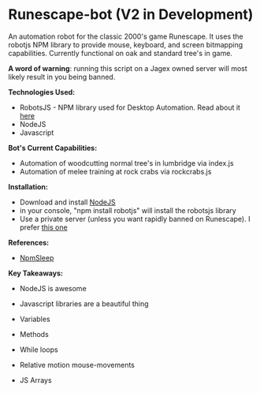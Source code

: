 # Runescape-bot (V2 in Development)

An automation robot for the classic 2000's game Runescape. It uses the robotjs NPM library to provide mouse, keyboard, and screen bitmapping capabilities. Currently functional on oak and standard tree's in game.

**A word of warning**: running this script on a Jagex owned server will most likely result in you being banned.

**Technologies Used:**

- RobotsJS - NPM library used for Desktop Automation. Read about it [here](https://www.npmjs.com/package/robotjs)
- NodeJS
- Javascript

**Bot's Current Capabilities:**

- Automation of woodcutting normal tree's in lumbridge via index.js
- Automation of melee training at rock crabs via rockcrabs.js

**Installation:**

- Download and install [NodeJS](https://nodejs.org/en/download/)
- in your console, "npm install robotjs" will install the robotsjs library
- Use a private server (unless you want rapidly banned on Runescape). I prefer [this one](https://ikov.io/)

**References:**

- [NpmSleep](https://www.npmjs.com/package/sleep)

**Key Takeaways:**

- NodeJS is awesome
- Javascript libraries are a beautiful thing

- Variables
- Methods
- While loops
- Relative motion mouse-movements
- JS Arrays
